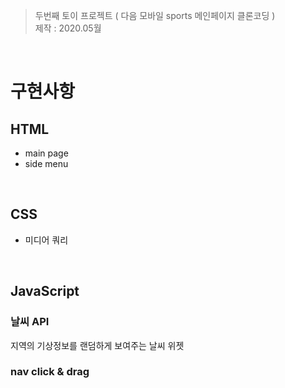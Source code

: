 > 두번째 토이 프로젝트 ( 다음 모바일 sports 메인페이지 클론코딩 )   
제작 : 2020.05월

<br/>

# 구현사항

## HTML
- main page
- side menu

<br/>

## CSS
- 미디어 쿼리

<br/>

## JavaScript

### 날씨 API
지역의 기상정보를 랜덤하게 보여주는 날씨 위젯

### nav click & drag
